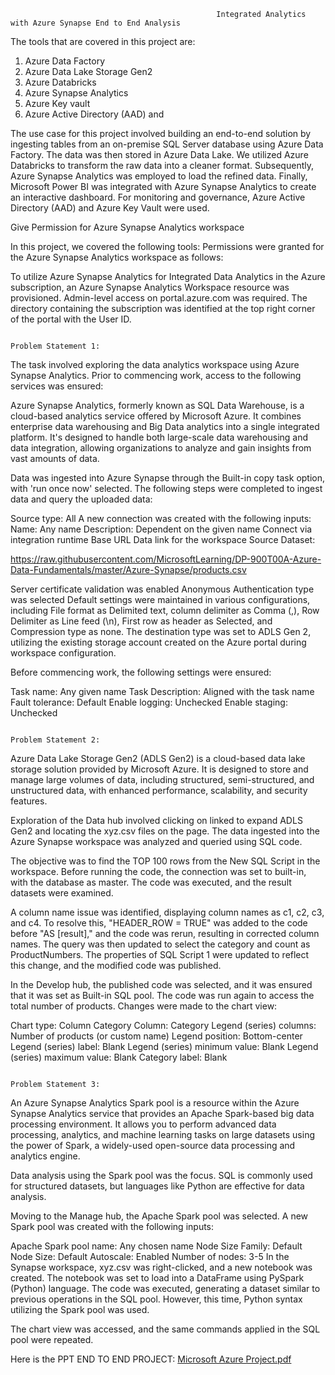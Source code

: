                                                   Integrated Analytics with Azure Synapse End to End Analysis




The tools that are covered in this project are: 

1. Azure Data Factory 
2. Azure Data Lake Storage Gen2 
3. Azure Databricks 
4. Azure Synapse Analytics 
5. Azure Key vault 
6. Azure Active Directory (AAD) and

The use case for this project involved building an end-to-end solution by ingesting tables from an on-premise SQL Server database using Azure Data Factory. The data was then stored in Azure Data Lake. We utilized Azure Databricks to transform the raw data into a cleaner format. Subsequently, Azure Synapse Analytics was employed to load the refined data. Finally, Microsoft Power BI was integrated with Azure Synapse Analytics to create an interactive dashboard. For monitoring and governance, Azure Active Directory (AAD) and Azure Key Vault were used.

Give Permission for Azure Synapse Analytics workspace

 

                                                                   
 

In this project, we covered the following tools:
Permissions were granted for the Azure Synapse Analytics workspace as follows:

To utilize Azure Synapse Analytics for Integrated Data Analytics in the Azure subscription, an Azure Synapse Analytics Workspace resource was provisioned. Admin-level access on portal.azure.com was required. The directory containing the subscription was identified at the top right corner of the portal with the User ID.




                                                                          Problem Statement 1:

The task involved exploring the data analytics workspace using Azure Synapse Analytics. Prior to commencing work, access to the following services was ensured:

Azure Synapse Analytics, formerly known as SQL Data Warehouse, is a cloud-based analytics service offered by Microsoft Azure. It combines enterprise data warehousing and Big Data analytics into a single integrated platform. It's designed to handle both large-scale data warehousing and data integration, allowing organizations to analyze and gain insights from vast amounts of data.

Data was ingested into Azure Synapse through the Built-in copy task option, with 'run once now' selected. The following steps were completed to ingest data and query the uploaded data:

Source type: All
A new connection was created with the following inputs:
Name: Any name
Description: Dependent on the given name
Connect via integration runtime
Base URL Data link for the workspace
Source Dataset:

https://raw.githubusercontent.com/MicrosoftLearning/DP-900T00A-Azure-Data-Fundamentals/master/Azure-Synapse/products.csv

Server certificate validation was enabled
Anonymous Authentication type was selected
Default settings were maintained in various configurations, including File format as Delimited text, column delimiter as Comma (,), Row Delimiter as Line feed (\n), First row as header as Selected, and Compression type as none. The destination type was set to ADLS Gen 2, utilizing the existing storage account created on the Azure portal during workspace configuration.

Before commencing work, the following settings were ensured:

Task name: Any given name
Task Description: Aligned with the task name
Fault tolerance: Default
Enable logging: Unchecked
Enable staging: Unchecked



                                                                              Problem Statement 2:
                                                                              
Azure Data Lake Storage Gen2 (ADLS Gen2) is a cloud-based data lake storage solution provided by Microsoft Azure. It is designed to store and manage large volumes of data, including structured, semi-structured, and unstructured data, with enhanced performance, scalability, and security features.


Exploration of the Data hub involved clicking on linked to expand ADLS Gen2 and locating the xyz.csv files on the page. The data ingested into the Azure Synapse workspace was analyzed and queried using SQL code.

The objective was to find the TOP 100 rows from the New SQL Script in the workspace. Before running the code, the connection was set to built-in, with the database as master. The code was executed, and the result datasets were examined.

A column name issue was identified, displaying column names as c1, c2, c3, and c4. To resolve this, "HEADER_ROW = TRUE" was added to the code before "AS [result]," and the code was rerun, resulting in corrected column names. The query was then updated to select the category and count as ProductNumbers. The properties of SQL Script 1 were updated to reflect this change, and the modified code was published.

In the Develop hub, the published code was selected, and it was ensured that it was set as Built-in SQL pool. The code was run again to access the total number of products. Changes were made to the chart view:

Chart type: Column
Category Column: Category
Legend (series) columns: Number of products (or custom name)
Legend position: Bottom-center
Legend (series) label: Blank
Legend (series) minimum value: Blank
Legend (series) maximum value: Blank
Category label: Blank



                                                                      Problem Statement 3:
An Azure Synapse Analytics Spark pool is a resource within the Azure Synapse Analytics service that provides an Apache Spark-based big data processing environment. It allows you to perform advanced data processing, analytics, and machine learning tasks on large datasets using the power of Spark, a widely-used open-source data processing and analytics engine.                                                                      

Data analysis using the Spark pool was the focus. SQL is commonly used for structured datasets, but languages like Python are effective for data analysis.


Moving to the Manage hub, the Apache Spark pool was selected. A new Spark pool was created with the following inputs:

Apache Spark pool name: Any chosen name
Node Size Family: Default
Node Size: Default
Autoscale: Enabled
Number of nodes: 3-5
In the Synapse workspace, xyz.csv was right-clicked, and a new notebook was created. The notebook was set to load into a DataFrame using PySpark (Python) language. The code was executed, generating a dataset similar to previous operations in the SQL pool. However, this time, Python syntax utilizing the Spark pool was used.

The chart view was accessed, and the same commands applied in the SQL pool were repeated.



Here is the PPT END TO END PROJECT:
[Microsoft Azure Project.pdf](https://github.com/jaisbhavana/Azure_End_to_End_Project/files/12445575/Microsoft.Azure.Project.pdf)
